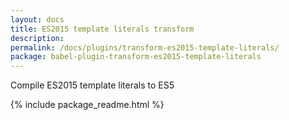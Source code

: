 ```yaml
---
layout: docs
title: ES2015 template literals transform
description:
permalink: /docs/plugins/transform-es2015-template-literals/
package: babel-plugin-transform-es2015-template-literals
---
```


Compile ES2015 template literals to ES5

{% include package_readme.html %}
